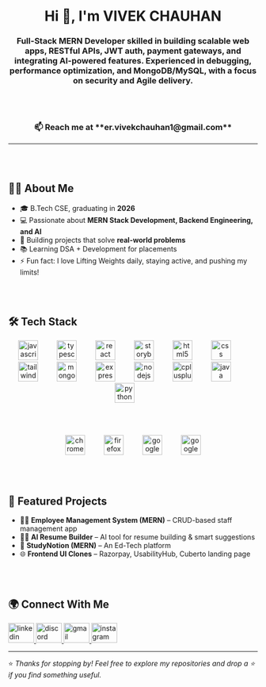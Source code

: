 <h1 align="center">Hi 👋, I'm VIVEK CHAUHAN</h1>
<h3 align="center">
Full-Stack MERN Developer skilled in building scalable web apps, RESTful APIs, JWT auth, payment gateways, and integrating AI-powered features.  
Experienced in debugging, performance optimization, and MongoDB/MySQL, with a focus on security and Agile delivery.
</h3>
  <br></br>
  <h3 align='center'>
📫 Reach me at **er.vivekchauhan1@gmail.com**
</h3>
</h3>

---

<br/><br/>

## 👨‍💻 About Me  
- 🎓 B.Tech CSE, graduating in **2026**  
- 💻 Passionate about **MERN Stack Development, Backend Engineering, and AI**  
- 🚀 Building projects that solve **real-world problems**  
- 📚 Learning DSA + Development for placements  
- ⚡ Fun fact: I love Lifting Weights daily, staying active, and pushing my limits!  

<br/><br/>

## 🛠️ Tech Stack  

<div align="center">
  <img src="https://cdn.jsdelivr.net/gh/devicons/devicon/icons/javascript/javascript-original.svg" height="40" alt="javascript" />
  <img width="30" />
  <img src="https://cdn.jsdelivr.net/gh/devicons/devicon/icons/typescript/typescript-original.svg" height="40" alt="typescript" />
  <img width="30" />
  <img src="https://cdn.jsdelivr.net/gh/devicons/devicon/icons/react/react-original.svg" height="40" alt="react" />
  <img width="30" />
  <img src="https://cdn.jsdelivr.net/gh/devicons/devicon/icons/storybook/storybook-original.svg" height="40" alt="storybook" />
  <img width="30" />
  <img src="https://cdn.jsdelivr.net/gh/devicons/devicon/icons/html5/html5-original.svg" height="40" alt="html5" />
  <img width="30" />
  <img src="https://cdn.jsdelivr.net/gh/devicons/devicon/icons/css3/css3-original.svg" height="40" alt="css" />
  <img width="30" />
  <img src="https://cdn.jsdelivr.net/gh/devicons/devicon/icons/tailwindcss/tailwindcss-original-wordmark.svg" height="40" alt="tailwindcss" />
  <img width="30" />
  <img src="https://cdn.jsdelivr.net/gh/devicons/devicon/icons/mongodb/mongodb-original.svg" height="40" alt="mongodb" />
  <img width="30" />
  <img src="https://cdn.jsdelivr.net/gh/devicons/devicon/icons/express/express-original.svg" height="40" alt="express" />
  <img width="30" />
  <img src="https://cdn.jsdelivr.net/gh/devicons/devicon/icons/nodejs/nodejs-original.svg" height="40" alt="nodejs" />
  <img width="30" />
  <img src="https://cdn.jsdelivr.net/gh/devicons/devicon/icons/cplusplus/cplusplus-original.svg" height="40" alt="cplusplus" />
  <img width="30" />
  <img src="https://cdn.jsdelivr.net/gh/devicons/devicon/icons/java/java-original.svg" height="40" alt="java" />
  <img width="30" />
  <img src="https://cdn.jsdelivr.net/gh/devicons/devicon/icons/python/python-original.svg" height="40" alt="python" />
  <img width="30" />
</div>

<br></br>

<div align='center'>
  <img src="https://cdn.jsdelivr.net/gh/devicons/devicon/icons/chrome/chrome-original.svg" height="40" alt="chrome" />
  <img width="30" />
  <img src="https://cdn.jsdelivr.net/gh/devicons/devicon/icons/firefox/firefox-original.svg" height="40" alt="firefox" />
  <img width="30" />
  <img src="https://cdn.jsdelivr.net/gh/devicons/devicon/icons/google/google-original.svg" height="40" alt="google" />
  <img width="30" />
  <img src="https://cdn.jsdelivr.net/gh/devicons/devicon/icons/googlecloud/googlecloud-original.svg" height="40" alt="googlecloud" />
</div>

<br/><br/>

## 📌 Featured Projects  

- 👨‍💼 **Employee Management System (MERN)** – CRUD-based staff management app  
- 🧑‍💻 **AI Resume Builder** – AI tool for resume building & smart suggestions  
- 🚖 **StudyNotion (MERN)** – An Ed-Tech platform  
- 🌐 **Frontend UI Clones** – Razorpay, UsabilityHub, Cuberto landing page  

<br/><br/>


## 🌍 Connect With Me  

<div align="left">
  <a href="https://linkedin.com/in/vivek004">
    <img src="https://raw.githubusercontent.com/maurodesouza/profile-readme-generator/master/src/assets/icons/social/linkedin/default.svg" width="52" height="40" alt="linkedin" />
  </a>
  <a href="https://discord.com/users/vivek004">
    <img src="https://raw.githubusercontent.com/maurodesouza/profile-readme-generator/master/src/assets/icons/social/discord/default.svg" width="52" height="40" alt="discord" />
  </a>
  <a href="mailto:er.vivekchauhan1@gmail.com">
    <img src="https://raw.githubusercontent.com/maurodesouza/profile-readme-generator/master/src/assets/icons/social/gmail/default.svg" width="52" height="40" alt="gmail" />
  </a>
  <a href="https://instagram.com/chauhan_vivek004">
    <img src="https://raw.githubusercontent.com/maurodesouza/profile-readme-generator/master/src/assets/icons/social/instagram/default.svg" width="52" height="40" alt="instagram" />
  </a>
</div>

---

⭐ *Thanks for stopping by! Feel free to explore my repositories and drop a ⭐ if you find something useful.*  
